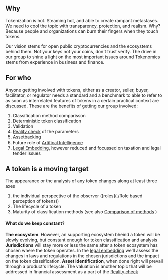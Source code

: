 ## Why
Tokenization is hot. Steaming hot, and able to create rampant metastases. We need to cool the topic with transparency, protection, and realism. Why? Because people and organizations can burn their fingers when they touch tokens.

Our vision stems for open public cryptocurrencies and the ecosystems behind them. Not your keys not your coins, don't trust verify. The drive in our group to shine a light on the most important issues around Tokenomics stems from experience in business and finance.

## For who
Anyone getting involved with tokens, either as a creator, seller, buyer, facilitator, or regulator needs a standard and a benchmark to able to refer to as soon as interrelated features of tokens in a certain practical context are discussed. These are the benefits of getting our group involved:
1. Classification method comparisson
2. Deterministic token classification
3. Validation 
4. [Reality check](./Realitycheck.md) of the parameters
5. [Assetbacking](./Assetbacking.md)
6. Future role of [Artifical Intelligence](./AI.md)
7. [Legal Embedding](./Legal.md), however reduced and focussed on taxation and legal tender issues

## A token is a moving target

The appearance or the analysis of any token changes along at least three axes
1. the individual perspective of the observer ([roles](./Role based perception of tokens))
2. The lifecycle of a token
3. Maturity of classification methods (see also [Comparison of methods](./ComparisonTC) )

#### What do we keep constant?
**The ecosystem**. However, an supporting ecosystem bheind a token will be slowly evolving, but constant enough for token classification and analysis
**Jurisdictions** will stay more or less the same after a token ecosystem has chosen where the token operates. In the [legal embedding](./Legal.md) we'll assess the changes in laws and regulations in the chosen jurisdictions and the impact on the token classification.
**Asset identification**, when done right will prevail through a product's lifecycle. The valuation is another topic that will be addressed in financial assessment as a part of the [Reality check](./Realitycheck.md)
